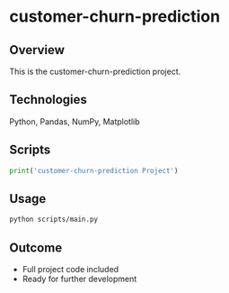 # customer-churn-prediction

## Overview
This is the customer-churn-prediction project.

## Technologies
Python, Pandas, NumPy, Matplotlib

## Scripts
```python
print('customer-churn-prediction Project')
```

## Usage
```bash
python scripts/main.py
```

## Outcome
- Full project code included
- Ready for further development

